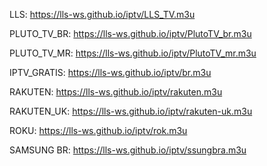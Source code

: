 LLS: <a href="lls-ws.github.io/iptv/LLS_TV.m3u" target="_blank"> https://lls-ws.github.io/iptv/LLS_TV.m3u </a>

PLUTO_TV_BR: <a href="lls-ws.github.io/iptv/PlutoTV_br.m3u" target="_blank"> https://lls-ws.github.io/iptv/PlutoTV_br.m3u </a>

PLUTO_TV_MR: <a href="lls-ws.github.io/iptv/PlutoTV_mr.m3u" target="_blank"> https://lls-ws.github.io/iptv/PlutoTV_mr.m3u </a>

IPTV_GRATIS: <a href="lls-ws.github.io/iptv/br.m3u" target="_blank"> https://lls-ws.github.io/iptv/br.m3u </a>

RAKUTEN: <a href="lls-ws.github.io/iptv/rakuten.m3u" target="_blank"> https://lls-ws.github.io/iptv/rakuten.m3u </a>

RAKUTEN_UK: <a href="lls-ws.github.io/iptv/rakuten-uk.m3u" target="_blank"> https://lls-ws.github.io/iptv/rakuten-uk.m3u </a>

ROKU: <a href="lls-ws.github.io/iptv/rok.m3u" target="_blank"> https://lls-ws.github.io/iptv/rok.m3u </a>

SAMSUNG BR: <a href="lls-ws.github.io/iptv/ssungbra.m3u" target="_blank"> https://lls-ws.github.io/iptv/ssungbra.m3u </a>
